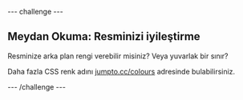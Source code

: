 \--- challenge \---

## Meydan Okuma: Resminizi iyileştirme

Resminize arka plan rengi verebilir misiniz? Veya yuvarlak bir sınır?

Daha fazla CSS renk adını <a href="http://jumpto.cc/colours" target="_blank">jumpto.cc/colours</a> adresinde bulabilirsiniz.

\--- /challenge \---
